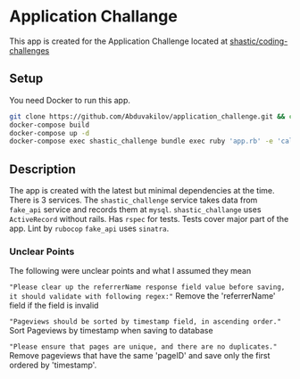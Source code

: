 # Application Challange
This app is created for the Application Challenge located at [shastic/coding-challenges](https://bitbucket.org/shastic/coding-challenges)

## Setup
You need Docker to run this app.

```bash
git clone https://github.com/Abduvakilov/application_challenge.git && cd application_challenge
docker-compose build
docker-compose up -d
docker-compose exec shastic_challenge bundle exec ruby 'app.rb' -e 'call'
```

## Description
The app is created with the latest but minimal dependencies at the time.
There is 3 services. The `shastic_challenge` service takes data from `fake_api` service and records them at `mysql`.
`shastic_challange` uses `ActiveRecord` without rails. Has `rspec` for tests. Tests cover major part of the app. Lint by `rubocop`
`fake_api` uses `sinatra`.

### Unclear Points
The following were unclear points and what I assumed they mean

`"Please clear up the referrerName response field value before saving, it should validate with following regex:"`
Remove the 'referrerName' field if the field is invalid

`"Pageviews should be sorted by timestamp field, in ascending order."`
Sort Pageviews by timestamp when saving to database

`"Please ensure that pages are unique, and there are no duplicates."`
Remove pageviews that have the same 'pageID' and save only the first ordered by 'timestamp'.
